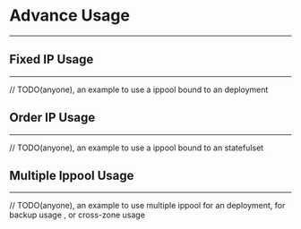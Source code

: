 # Advance Usage

***

## Fixed IP Usage

***

// TODO(anyone), an example to use a ippool bound to an deployment

## Order IP Usage

***

// TODO(anyone), an example to use a ippool bound to an statefulset

## Multiple Ippool Usage

***

// TODO(anyone), an example to use multiple ippool for an deployment, for backup usage , or cross-zone usage
